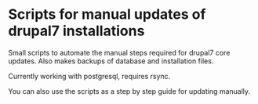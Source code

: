 # Scripts for manual updates of drupal7 installations

Small scripts to automate the manual steps required for drupal7 core updates. Also makes backups of database and installation files. 

Currently working with postgresql, requires rsync.

You can also use the scripts as a step by step guide for updating manually.

